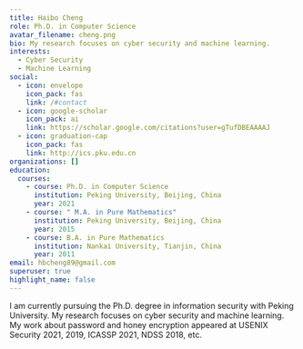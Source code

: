 ```yaml
---
title: Haibo Cheng
role: Ph.D. in Computer Science
avatar_filename: cheng.png
bio: My research focuses on cyber security and machine learning.
interests:
  - Cyber Security
  - Machine Learning
social:
  - icon: envelope
    icon_pack: fas
    link: /#contact
  - icon: google-scholar
    icon_pack: ai
    link: https://scholar.google.com/citations?user=gTufDBEAAAAJ
  - icon: graduation-cap
    icon_pack: fas
    link: http://ics.pku.edu.cn
organizations: []
education:
  courses:
    - course: Ph.D. in Computer Science
      institution: Peking University, Beijing, China
      year: 2021
    - course: " M.A. in Pure Mathematics"
      institution: Peking University, Beijing, China
      year: 2015
    - course: B.A. in Pure Mathematics
      institution: Nankai University, Tianjin, China
      year: 2011
email: hbcheng89@gmail.com
superuser: true
highlight_name: false
---
```

I am currently pursuing the Ph.D. degree in information security with Peking University. My research focuses on cyber security and machine learning. My work about password and honey encryption appeared at USENIX Security 2021, 2019, ICASSP 2021, NDSS 2018, etc.